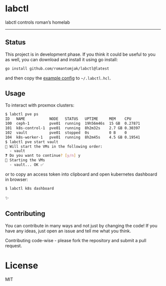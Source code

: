 # labctl

labctl controls roman’s homelab

---

## Status

This project is in development phase. If you think it could be useful to you as well, you can download and install it using go install:

```sh
go install github.com/romantomjak/labctl@latest
```

and then copy the [example config](/labctl.hcl.example) to `~/.labctl.hcl`.

## Usage

To interact with proxmox clusters:

```sh
$ labctl pve ps
ID   NAME           NODE   STATUS   UPTIME     MEM    CPU       
100  ceph-1         pve01  running  19h56m46s  15 GB  0.27871  
101  k8s-control-1  pve01  running  8h2m32s    2.7 GB 0.30397  
102  vault          pve01  stopped  0s         0 B    0  
104  k8s-worker-1   pve01  running  8h2m45s    4.5 GB 0.19541  
$ labctl pve start vault
🚦 Will start the VMs in the following order:
  - vault
❓ Do you want to continue? [y/n] y
🚀 Starting the VMs
  - vault... OK ✅
```

or to copy an access token into clipboard and open kubernetes dashboard in browser:

```sh
$ labctl k8s dashboard
```

:sparkles:

## Contributing

You can contribute in many ways and not just by changing the code! If you have any ideas, just open an issue and tell me what you think.

Contributing code-wise - please fork the repository and submit a pull request.

# License

MIT
